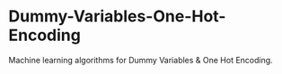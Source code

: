 # Dummy-Variables-One-Hot-Encoding
Machine learning algorithms for Dummy Variables &amp; One Hot Encoding.
